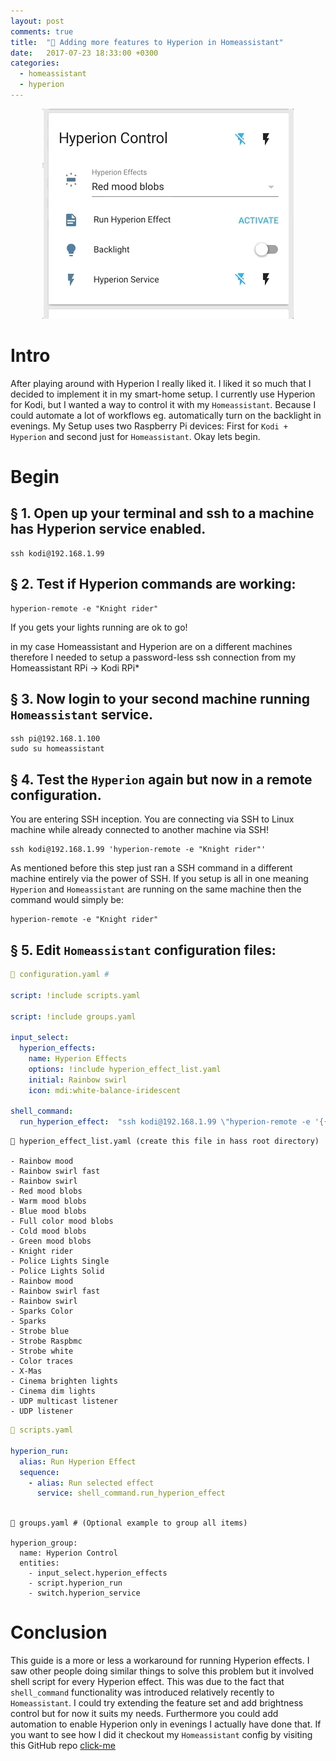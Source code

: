 ```yaml
---
layout: post
comments: true
title:  "🏡 Adding more features to Hyperion in Homeassistant"
date:   2017-07-23 18:33:00 +0300
categories:
  - homeassistant
  - hyperion
---
```


<p align="center">
  <img src="/assets/img/hyperion-hass.gif"/>
</p>



# Intro
After playing around with Hyperion I really liked it. I liked it so much that I decided to implement it in my smart-home setup.  I currently use Hyperion for Kodi, but I wanted a way to control it with my `Homeassistant`. Because I could automate a lot of workflows eg. automatically turn on the backlight in evenings. My Setup uses two Raspberry Pi devices: First for `Kodi + Hyperion` and second just for `Homeassistant`. Okay lets begin.

# Begin

## § 1. Open up your terminal and ssh to a machine has Hyperion service enabled.

```
ssh kodi@192.168.1.99
```

## § 2. Test if Hyperion commands are working:

```
hyperion-remote -e "Knight rider"
```


If you gets your lights running are ok to go!

<p class="important">
in my case Homeassistant and Hyperion are on a different machines therefore I needed to setup a password-less ssh connection from my Homeassistant RPi -> Kodi RPi*
</p>


## § 3. Now login to your second machine running `Homeassistant` service.

```
ssh pi@192.168.1.100
sudo su homeassistant
```


## § 4. Test the `Hyperion` again but now in a remote configuration.

<p class="warn">
You are entering SSH inception. You are connecting via SSH to Linux machine while already connected to another machine via SSH!
</p>

```
ssh kodi@192.168.1.99 'hyperion-remote -e "Knight rider"'
```

As mentioned before this step just ran a SSH command in a different machine entirely via the power of SSH.  If you setup is all in one meaning `Hyperion` and `Homeassistant` are running on the same machine then the command would simply be:

```
hyperion-remote -e "Knight rider"
```


## § 5. Edit `Homeassistant` configuration files:

```yaml
📔 configuration.yaml #

script: !include scripts.yaml

script: !include groups.yaml

input_select:
  hyperion_effects:
    name: Hyperion Effects
    options: !include hyperion_effect_list.yaml
    initial: Rainbow swirl
    icon: mdi:white-balance-iridescent

shell_command:
  run_hyperion_effect:  "ssh kodi@192.168.1.99 \"hyperion-remote -e '{{states.input_select.hyperion_effects.state}}'\" "

```

```
📔 hyperion_effect_list.yaml (create this file in hass root directory)

- Rainbow mood
- Rainbow swirl fast
- Rainbow swirl
- Red mood blobs
- Warm mood blobs
- Blue mood blobs
- Full color mood blobs
- Cold mood blobs
- Green mood blobs
- Knight rider
- Police Lights Single
- Police Lights Solid
- Rainbow mood
- Rainbow swirl fast
- Rainbow swirl
- Sparks Color
- Sparks
- Strobe blue
- Strobe Raspbmc
- Strobe white
- Color traces
- X-Mas
- Cinema brighten lights
- Cinema dim lights
- UDP multicast listener
- UDP listener

```
```yaml
📔 scripts.yaml

hyperion_run:
  alias: Run Hyperion Effect
  sequence:
    - alias: Run selected effect
      service: shell_command.run_hyperion_effect



```
```
📔 groups.yaml # (Optional example to group all items)

hyperion_group:
  name: Hyperion Control
  entities:
    - input_select.hyperion_effects
    - script.hyperion_run
    - switch.hyperion_service

```

# Conclusion

This guide is a more or less a workaround for running Hyperion effects. I saw other people doing similar things to solve this problem but it involved shell script for every Hyperion effect. This was due to the fact that `shell_command` functionality was introduced relatively recently to `Homeassistant`. I could try extending the feature set and add brightness control but for now it suits my needs. Furthermore you could add automation to enable Hyperion only in evenings I actually have done that. If you want to see how I did it checkout my  `Homeassistant` config by visiting this GitHub repo [click-me][hass-repo]

[hass-repo]: https://github.com/megamorphf/Home-AssistantConfig
